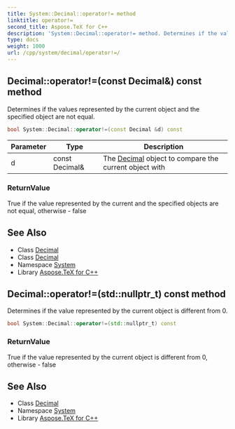 ```yaml
---
title: System::Decimal::operator!= method
linktitle: operator!=
second_title: Aspose.TeX for C++
description: 'System::Decimal::operator!= method. Determines if the values represented by the current object and the specified object are not equal in C++.'
type: docs
weight: 1000
url: /cpp/system/decimal/operator!=/
---
```

## Decimal::operator!=(const Decimal\&) const method


Determines if the values represented by the current object and the specified object are not equal.

```cpp
bool System::Decimal::operator!=(const Decimal &d) const
```


| Parameter | Type | Description |
| --- | --- | --- |
| d | const Decimal\& | The [Decimal](../) object to compare the current object with |

### ReturnValue

True if the value represented by the current and the specified objects are not equal, otherwise - false

## See Also

* Class [Decimal](../)
* Class [Decimal](../)
* Namespace [System](../../)
* Library [Aspose.TeX for C++](../../../)
## Decimal::operator!=(std::nullptr_t) const method


Determines if the value represented by the current object is different from 0.

```cpp
bool System::Decimal::operator!=(std::nullptr_t) const
```


### ReturnValue

True if the value represented by the current object is different from 0, otherwise - false

## See Also

* Class [Decimal](../)
* Namespace [System](../../)
* Library [Aspose.TeX for C++](../../../)
